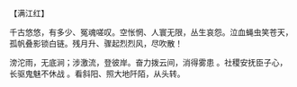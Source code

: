 【满江红】

千古悠悠，有多少、冤魂嗟叹。空怅惘、人寰无限，丛生哀怨。泣血蝇虫笑苍天，孤帆叠影锁白链。残月升、骤起烈烈风，尽吹散！

滂沱雨，无底涧；涉激流，登彼岸。奋力拨云间，消得雾患 。社稷安抚臣子心，长驱鬼魅不休战 。看斜阳、照大地阡陌，从头转。